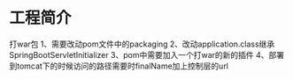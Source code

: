 # 工程简介

打war包
1、需要改动pom文件中的packaging 
2、改动application.class继承SpringBootServletInitializer 
3、pom中需要加入一个打war的新的插件
4、部署到tomcat下的时候访问的路径需要时finalName加上控制层的url